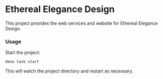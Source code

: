 # Ethereal Elegance Design

This project provides the web services and website for Ethereal Elegance Design.

### Usage

Start the project:

```
deno task start
```

This will watch the project directory and restart as necessary.
